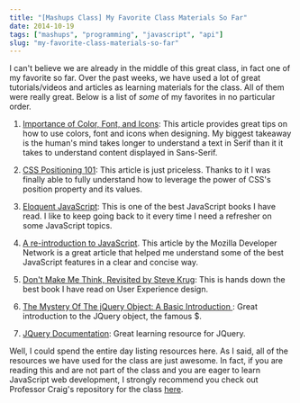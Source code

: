 ```yaml
---
title: "[Mashups Class] My Favorite Class Materials So Far"
date: 2014-10-19
tags: ["mashups", "programming", "javascript", "api"]
slug: "my-favorite-class-materials-so-far"
---
```



I can't believe we are already in the middle of this great class, in fact one of my favorite so far.
Over the past weeks, we have used a lot of great tutorials/videos and articles as learning materials for the class.
All of them were really great. Below is a list of *some* of my favorites in no particular order.

1. [Importance of Color, Font, and Icons](https://infoactive.co/data-design/ch15): This article provides great tips on how to use colors, font and icons when designing. My biggest takeaway is the human's mind takes longer to understand a text in Serif than it it takes to understand content displayed in Sans-Serif.

2. [CSS Positioning 101](http://alistapart.com/article/css-positioning-101): This article is just priceless. Thanks to it I was finally able to fully understand how to leverage the power of CSS's position property and its values.

3. [Eloquent JavaScript](http://eloquentjavascript.net): This is one of the best JavaScript books I have read. I like to keep going back to it every time I need a refresher on some JavaScript topics.

4. [A re-introduction to JavaScript](https://developer.mozilla.org/en-US/docs/Web/JavaScript/A_re-introduction_to_JavaScript). This article by the Mozilla Developer Network is a great article that helped me understand some of the best JavaScript features in a clear and concise way.

5. [Don't Make Me Think, Revisited by Steve Krug](http://www.amazon.com/Dont-Make-Think-Revisited-Usability/dp/0321965515/ref=sr_1_1?s=books&ie=UTF8&qid=1414005937&sr=1-1&keywords=Don%27t+Make+Me+Think): This is hands down the best book I have read on User Experience design.

6. [The Mystery Of The jQuery Object: A Basic Introduction ](http://www.smashingmagazine.com/2014/05/29/mystery-jquery-object-syntax-basic-introduction/): Great introduction to the JQuery object, the famous $.

7. [JQuery Documentation](http://learn.jquery.com/): Great learning resource for JQuery.


Well, I could spend the entire day listing resources here. As I said, all of the resources we have used for the class are just awesome. In fact, if you are reading this and are not part of the class and you are eager to learn JavaScript web development, I strongly recommend you check out Professor Craig's repository for the class [here](https://github.com/craigprotzel/Mashups).

